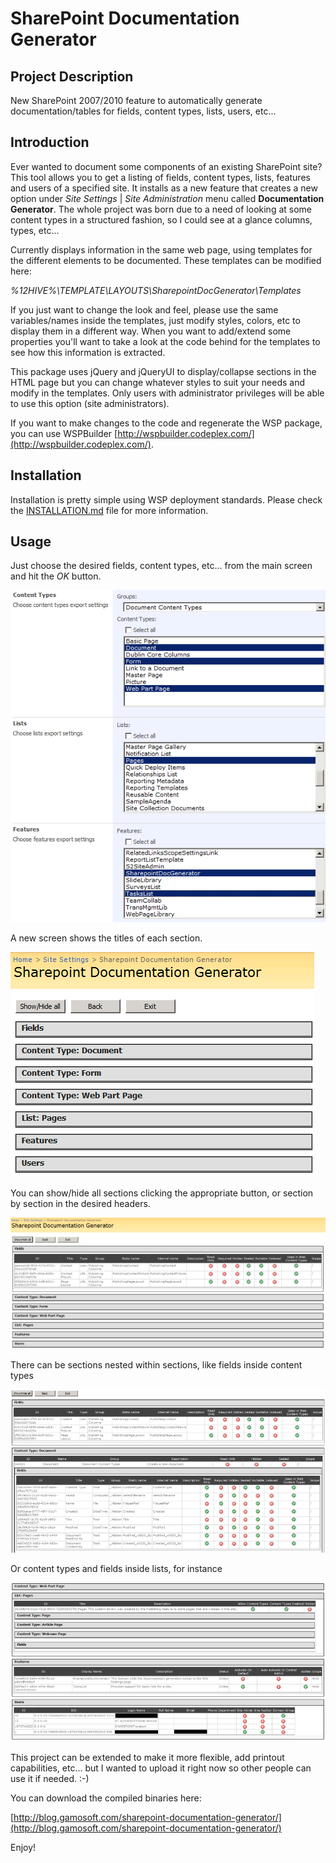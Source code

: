# SharePoint Documentation Generator

## Project Description
New SharePoint 2007/2010 feature to automatically generate documentation/tables for fields, content types, lists, users, etc...


## Introduction
Ever wanted to document some components of an existing SharePoint site? This tool allows you to get a listing of fields, content types, lists, features and users of a specified site.
It installs as a new feature that creates a new option under _Site Settings_ | _Site Administration_ menu called **Documentation Generator**.
The whole project was born due to a need of looking at some content types in a structured fashion, so I could see at a glance columns, types, etc...

Currently displays information in the same web page, using templates for the different elements to be documented. These templates can be modified here:

_%12HIVE%\TEMPLATE\LAYOUTS\SharepointDocGenerator\Templates_

If you just want to change the look and feel, please use the same variables/names inside the templates, just modify styles, colors, etc to display them in a different way.
When you want to add/extend some properties you'll want to take a look at the code behind for the templates to see how this information is extracted.

This package uses jQuery and jQueryUI to display/collapse sections in the HTML page but you can change whatever styles to suit your needs and modify in the templates.
Only users with administrator privileges will be able to use this option (site administrators).

If you want to make changes to the code and regenerate the WSP package, you can use WSPBuilder [http://wspbuilder.codeplex.com/](http://wspbuilder.codeplex.com/).

## Installation
Installation is pretty simple using WSP deployment standards. Please check the [INSTALLATION.md](./INSTALLATION.md) file for more information.

## Usage
Just choose the desired fields, content types, etc... from the main screen and hit the _OK_ button.

![Choose information](./images/Home_10.png)


A new screen shows the titles of each section.

![Results](./images/Home_11.png)


You can show/hide all sections clicking the appropriate button, or section by section in the desired headers.

![Fields](./images/Home_12_p.png)


There can be sections nested within sections, like fields inside content types

![Content types](./images/Home_13_p.png)


Or content types and fields inside lists, for instance

![Lists](./images/Home_14_p.png)


This project can be extended to make it more flexible, add printout capabilities, etc... but I wanted to upload it right now so other people can use it if needed. :-)

You can download the compiled binaries here:

[http://blog.gamosoft.com/sharepoint-documentation-generator/](http://blog.gamosoft.com/sharepoint-documentation-generator/)

Enjoy!
